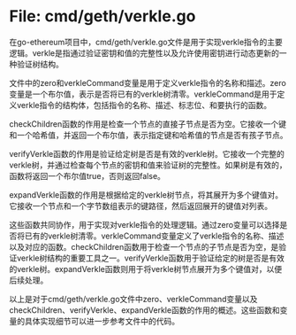 # File: cmd/geth/verkle.go

在go-ethereum项目中，cmd/geth/verkle.go文件是用于实现verkle指令的主要逻辑。verkle是指通过验证密钥和值的完整性以及允许使用密钥进行动态更新的一种验证树结构。

文件中的zero和verkleCommand变量是用于定义verkle指令的名称和描述。zero变量是一个布尔值，表示是否将已有的verkle树清零。verkleCommand是用于定义verkle指令的结构体，包括指令的名称、描述、标志位、和要执行的函数。

checkChildren函数的作用是检查一个节点的直接子节点是否为空。它接收一个键和一个哈希值，并返回一个布尔值，表示指定键和哈希值的节点是否有孩子节点。

verifyVerkle函数的作用是验证给定树是否是有效的verkle树。它接收一个完整的verkle树，并通过检查每个节点的密钥和值来验证树的完整性。如果树是有效的，函数将返回一个布尔值true，否则返回false。

expandVerkle函数的作用是根据给定的verkle树节点，将其展开为多个键值对。它接收一个节点和一个字节数组表示的键路径，然后返回展开的键值对列表。

这些函数共同协作，用于实现对verkle指令的处理逻辑。通过zero变量可以选择是否将已有的verkle树清零。verkleCommand变量定义了verkle指令的名称、描述以及对应的函数。checkChildren函数用于检查一个节点的子节点是否为空，是验证verkle树结构的重要工具之一。verifyVerkle函数用于验证给定的树是否是有效的verkle树。expandVerkle函数则用于将verkle树节点展开为多个键值对，以便后续处理。

以上是对于cmd/geth/verkle.go文件中zero、verkleCommand变量以及checkChildren、verifyVerkle、expandVerkle函数的作用的概述。这些函数和变量的具体实现细节可以进一步参考文件中的代码。

